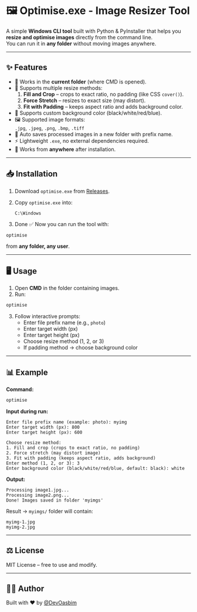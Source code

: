 # 🖼️ Optimise.exe - Image Resizer Tool

A simple **Windows CLI tool** built with Python & PyInstaller that helps you **resize and optimise images** directly from the command line.  
You can run it in **any folder** without moving images anywhere.

---

## ✨ Features

- 📂 Works in the **current folder** (where CMD is opened).
- 🔄 Supports multiple resize methods:
  1. **Fill and Crop** – crops to exact ratio, no padding (like CSS `cover()`).
  2. **Force Stretch** – resizes to exact size (may distort).
  3. **Fit with Padding** – keeps aspect ratio and adds background color.
- 🎨 Supports custom background color (black/white/red/blue).
- 🖼️ Supported image formats:  
  `.jpg`, `.jpeg`, `.png`, `.bmp`, `.tiff`
- 💾 Auto saves processed images in a new folder with prefix name.
- ⚡ Lightweight `.exe`, no external dependencies required.
- 🚀 Works from **anywhere** after installation.

---

## 📥 Installation

1. Download `optimise.exe` from [Releases](https://github.com/DevOashim/resize-and-optimise-images/releases).  
2. Copy `optimise.exe` into:

   ```
   C:\Windows
   ```

3. Done ✅ Now you can run the tool with:

```bash
optimise
```

from **any folder, any user**.

---

## 🖥️ Usage

1. Open **CMD** in the folder containing images.
2. Run:

```bash
optimise
```

3. Follow interactive prompts:
   - Enter file prefix name (e.g., `photo`)
   - Enter target width (px)
   - Enter target height (px)
   - Choose resize method (1, 2, or 3)
   - If padding method → choose background color

---

## 📊 Example

**Command:**
```bash
optimise
```

**Input during run:**
```
Enter file prefix name (example: photo): myimg
Enter target width (px): 800
Enter target height (px): 600

Choose resize method:
1. Fill and crop (crops to exact ratio, no padding)
2. Force stretch (may distort image)
3. Fit with padding (keeps aspect ratio, adds background)
Enter method (1, 2, or 3): 3
Enter background color (black/white/red/blue, default: black): white
```

**Output:**
```
Processing image1.jpg...
Processing image2.png...
Done! Images saved in folder 'myimgs'
```

Result → `myimgs/` folder will contain:
```
myimg-1.jpg
myimg-2.jpg
```

---

## ⚖️ License

MIT License – free to use and modify.

---

## 👨‍💻 Author

Built with ❤️ by [@DevOasbim](https://github.com/DevOashim)
